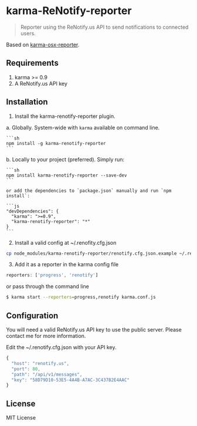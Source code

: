 # karma-ReNotify-reporter

> Reporter using the ReNotify.us API to send notifications to connected users.

Based on [karma-osx-reporter](https://github.com/petrbela/karma-osx-reporter).

## Requirements

1. karma >= 0.9
2. A ReNotify.us API key

## Installation

1. Install the karma-renotify-reporter plugin.

  a. Globally. System-wide with `karma` available on command line.

    ```sh
    npm install -g karma-renotify-reporter
    ```

  b. Locally to your project (preferred). Simply run:

    ```sh
    npm install karma-renotify-reporter --save-dev
    ```

    or add the dependencies to `package.json` manually and run `npm install`:

    ```js
    "devDependencies": {
      "karma": ">=0.9",
      "karma-renotify-reporter": "*"
    }
    ```
2. Install a valid config at ~/.renofity.cfg.json
```BASH
cp node_modules/karma-renotify-reporter/renotify.cfg.json.example ~/.renotify.cfg.json
```

3. Add it as a reporter in the karma config file

  ```js
  reporters: ['progress', 'renotify']
  ```

  or pass through the command line

  ```sh
  $ karma start --reporters=progress,renotify karma.conf.js
  ```

## Configuration

You will need a valid ReNotify.us API key to use the public server. Please contact me for more information.

Edit the ~/.renotify.cfg.json with your API key.

```js
{
  "host": "renotify.us",
  "port": 80,
  "path": "/api/v1/messages",
  "key": "58D79D10-53E5-4A4B-A7AC-3C437B2E4AAC"
}
```

## License

MIT License

[PetrBela's karma-osx-reporter]: https://github.com/petrbela/karma-osx-reporter
[homepage]: http://renotify.us
